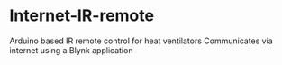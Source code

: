 # Internet-IR-remote
Arduino based IR remote control for heat ventilators
Communicates via internet using a Blynk application
